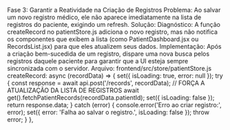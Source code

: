 Fase 3: Garantir a Reatividade na Criação de Registros
Problema: Ao salvar um novo registro médico, ele não aparece imediatamente na lista de registros do paciente, exigindo um refresh.
Solução:
Diagnóstico: A função createRecord no patientStore.js adiciona o novo registro, mas não notifica os componentes que exibem a lista (como PatientDashboard.jsx ou RecordsList.jsx) para que eles atualizem seus dados.
Implementação: Após a criação bem-sucedida de um registro, dispare uma nova busca pelos registros daquele paciente para garantir que a UI esteja sempre sincronizada com o servidor.
Arquivo: frontend/src/store/patientStore.js
createRecord: async (recordData) => {
  set({ isLoading: true, error: null });
  try {
    const response = await api.post('/records', recordData);
    // FORÇA A ATUALIZAÇÃO DA LISTA DE REGISTROS
    await get().fetchPatientRecords(recordData.patientId);
    set({ isLoading: false });
    return response.data;
  } catch (error) {
    console.error('Erro ao criar registro:', error);
    set({ error: 'Falha ao salvar o registro.', isLoading: false });
    throw error;
  }
},